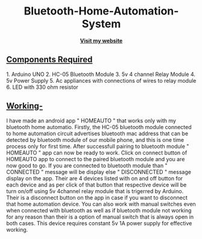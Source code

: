 <div align="center">
  <h1>Bluetooth-Home-Automation-System</h1>
  <a href="https://sites.google.com/view/rhythmshah/bluetooth-home-automation?authuser=0"><b>Visit my website</b></a>
</div>


<h2><u><b>Components Required</b></u></h2>
1. Arduino UNO
2. HC-05 Bluetooth Module
3.  5v 4 channel Relay Module
4.  5v Power Supply
5.  Ac appliances with connections of wires to relay module
6.  LED with 330 ohm resistor

<h2><u><b>Working-</b></u></h2>

I have made an android app " HOMEAUTO " that works only with my bluetooth home automatio. Firstly, the HC-05 bluetooth module connected to home automation circuit advertises bluetooth mac address that can be detected by bluetooth module of our mobile phone, and this is one time process only for first time. After successfull pairing to bluetooth module " HOMEAUTO " app can now be ready to work. Click on connect button of HOMEAUTO app to connect to the paired bluetooth module and you are now good to go. If you are connected to bluetooth module than " CONNECTED " message will be display else " DISCONNECTED " message display on the app. Their are 4 devices listed with on and off button for each device and as per click of that button that respective device will be turn on/off using 5v 4channel relay module that is trigerred by Arduino. Their is a disconnect button on the app in case if you want to disconnect that home automation device. You can also work with manual switches even when connected with bluetooth as well as if bluetooth module not working for any reason than their is a option of manual switch that is always open in both cases. This device requires constant 5v 1A power supply for effective working.
